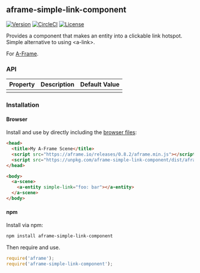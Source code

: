 ## aframe-simple-link-component

[![Version](http://img.shields.io/npm/v/@editvr/aframe-simple-link-component.svg?style=flat-square)](https://npmjs.org/package/aframe-dialog-popup-component)
[![CircleCI](http://img.shields.io/circleci/project/github/EditVR/aframe-simple-link-component.svg?style=flat-square)](https://npmjs.org/package/@editvr/aframe-dialog-popup-component)
[![License](http://img.shields.io/npm/l/@editvr/aframe-simple-link-component.svg?style=flat-square)](https://npmjs.org/package/aframe-dialog-popup-component)

Provides a component that makes an entity into a clickable link hotspot. Simple alternative to using &lt;a-link&gt;.

For [A-Frame](https://aframe.io).

### API

| Property | Description | Default Value |
| -------- | ----------- | ------------- |
|          |             |               |

### Installation

#### Browser

Install and use by directly including the [browser files](dist):

```html
<head>
  <title>My A-Frame Scene</title>
  <script src="https://aframe.io/releases/0.8.2/aframe.min.js"></script>
  <script src="https://unpkg.com/aframe-simple-link-component/dist/aframe-simple-link-component.min.js"></script>
</head>

<body>
  <a-scene>
    <a-entity simple-link="foo: bar"></a-entity>
  </a-scene>
</body>
```

#### npm

Install via npm:

```bash
npm install aframe-simple-link-component
```

Then require and use.

```js
require('aframe');
require('aframe-simple-link-component');
```
